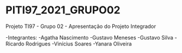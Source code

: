 # PITI97_2021_GRUPO02

Projeto TI97 - Grupo 02 - Apresentação do Projeto Integrador

-Integrantes:
  -Agatha Nascimento
  -Gustavo Meneses
  -Gustavo Silva
  -Ricardo Rodrigues
  -Vinícius Soares
  -Yanara Oliveira
